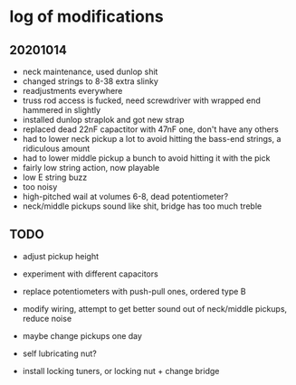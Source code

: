 # log of modifications

## 20201014

- neck maintenance, used dunlop shit
- changed strings to 8-38 extra slinky
- readjustments everywhere
- truss rod access is fucked, need screwdriver with wrapped end hammered in slightly
- installed dunlop straplok and got new strap
- replaced dead 22nF capactitor with 47nF one, don't have any others
- had to lower neck pickup a lot to avoid hitting the bass-end strings,
a ridiculous amount
- had to lower middle pickup a bunch to avoid hitting it with the pick
- fairly low string action, now playable
- low E string buzz
- too noisy
- high-pitched wail at volumes 6-8, dead potentiometer?
- neck/middle pickups sound like shit, bridge has too much treble


## TODO

- adjust pickup height

- experiment with different capacitors

- replace potentiometers with push-pull ones, ordered type B

- modify wiring, attempt to get better sound out of neck/middle pickups, reduce noise

- maybe change pickups one day

- self lubricating nut?

- install locking tuners, or locking nut + change bridge
